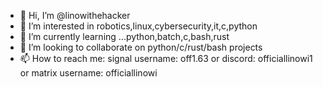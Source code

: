 - 👋 Hi, I’m @linowithehacker
- 👀 I’m interested in robotics,linux,cybersecurity,it,c,python
- 🌱 I’m currently learning ...python,batch,c,bash,rust
- 💞️ I’m looking to collaborate on python/c/rust/bash projects
- 📫 How to reach me: signal username: off1.63 or discord: officiallinowi1 or matrix username: officiallinowi

<!---
linowithehacker/linowithehacker is a ✨ special ✨ repository because its `README.md` (this file) appears on your GitHub profile.
You can click the Preview link to take a look at your changes.
--->
